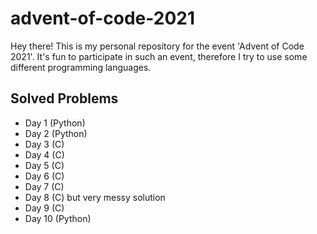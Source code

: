 # advent-of-code-2021

Hey there! This is my personal repository for the event 'Advent of Code 2021'. It's fun to participate in such an event, therefore I try to use some different programming languages.

## Solved Problems

- Day 1 (Python)
- Day 2 (Python)
- Day 3 (C)
- Day 4 (C)
- Day 5 (C)
- Day 6 (C)
- Day 7 (C)
- Day 8 (C) but very messy solution
- Day 9 (C)
- Day 10 (Python)
